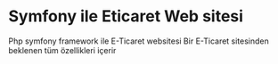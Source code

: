 # Symfony ile Eticaret Web sitesi
Php symfony framework ile E-Ticaret websitesi 
Bir E-Ticaret sitesinden beklenen tüm özellikleri içerir
